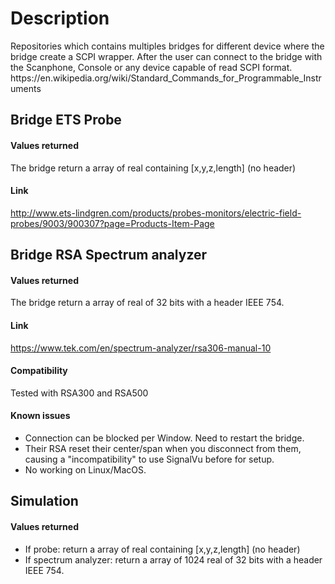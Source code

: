 # Description
<p>
Repositories which contains multiples bridges for different device where the bridge create a SCPI wrapper.
After the user can connect to the bridge with the Scanphone, Console or any device capable of read SCPI format.
https://en.wikipedia.org/wiki/Standard_Commands_for_Programmable_Instruments
</p>

## Bridge ETS Probe
#### Values returned
The bridge return a array of real containing [x,y,z,length] (no header)
#### Link
http://www.ets-lindgren.com/products/probes-monitors/electric-field-probes/9003/900307?page=Products-Item-Page

## Bridge RSA Spectrum analyzer
#### Values returned
The bridge return a array of real of 32 bits with a header IEEE 754.
#### Link
https://www.tek.com/en/spectrum-analyzer/rsa306-manual-10
#### Compatibility
Tested with RSA300 and RSA500
#### Known issues
- Connection can be blocked per Window. Need to restart the bridge.
- Their RSA reset their center/span when you disconnect from them, causing a "incompatibility" to use SignalVu before for setup.
- No working on Linux/MacOS.

## Simulation
#### Values returned
- If probe: return a array of real containing [x,y,z,length] (no header)
- If spectrum analyzer: return a array of 1024 real of 32 bits with a header IEEE 754.
